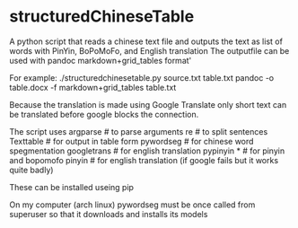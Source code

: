 # structuredChineseTable
A python script that reads a chinese text file and outputs the text as list of words with PinYin, BoPoMoFo, and English translation
The outputfile can be used with pandoc markdown+grid_tables format'

For example:
./structuredchinesetable.py source.txt table.txt
pandoc -o table.docx -f markdown+grid_tables table.txt

Because the translation is made using Google Translate only short text can be translated before google blocks the connection.

The script uses
argparse # to parse arguments
re # to split sentences
Texttable # for output in table form
pywordseg # for chinese word spegmentation
googletrans # for english translation
pypinyin * # for pinyin and bopomofo
pinyin # for english translation (if google fails but it works quite badly)

These can be installed useing pip

On my computer (arch linux) pywordseg must be once called from superuser so that it downloads and installs its models

